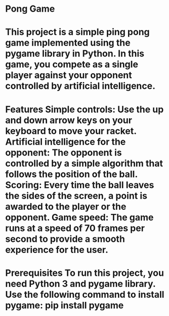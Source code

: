 Pong Game
=========
This project is a simple ping pong game implemented using the pygame library in Python.
In this game, you compete as a single player against your opponent controlled by artificial intelligence.
=========
Features
Simple controls: Use the up and down arrow keys on your keyboard to move your racket.
Artificial intelligence for the opponent: The opponent is controlled by a simple algorithm that follows the position of the ball.
Scoring: Every time the ball leaves the sides of the screen, a point is awarded to the player or the opponent.
Game speed: The game runs at a speed of 70 frames per second to provide a smooth experience for the user.
=========
Prerequisites
To run this project, you need Python 3 and pygame library. Use the following command to install pygame:
    pip install pygame
=========

